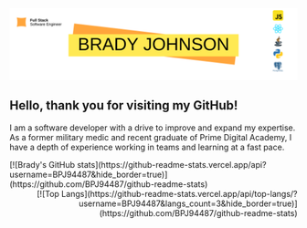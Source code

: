 ![Banner](bradyJohnsonGitHubBanner.png)

## **Hello, thank you for visiting my GitHub!**

I am a software developer with a drive to improve and expand my expertise. As a former military medic and recent graduate of Prime Digital Academy, I have a depth of experience working in teams and learning at a fast pace.
<div style="text-align: left">
[![Brady's GitHub stats](https://github-readme-stats.vercel.app/api?username=BPJ94487&hide_border=true)](https://github.com/BPJ94487/github-readme-stats) 
</div>  
<div style="text-align: right">
[![Top Langs](https://github-readme-stats.vercel.app/api/top-langs/?username=BPJ94487&langs_count=3&hide_border=true)](https://github.com/BPJ94487/github-readme-stats)
</div> 



